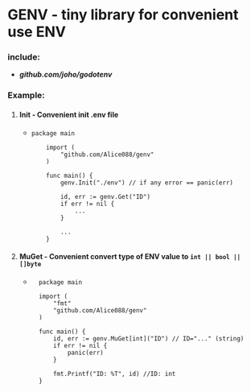 # GENV - tiny library for convenient use ENV

### include:

- **_github.com/joho/godotenv_**

### Example:

1. #### Init - Convenient init .env file
   - ```golang
     package main
        
         import (
             "github.com/Alice088/genv"
         )
        
         func main() {
             genv.Init("./env") // if any error == panic(err)
        
             id, err := genv.Get("ID")
             if err != nil {
                 ...
             }
            
             ...
         }

2. #### MuGet - Convenient convert type of ENV value to `int || bool || []byte`
   - ```golang
       package main
    
       import (
           "fmt"
           "github.com/Alice088/genv"
       )
    
       func main() {
           id, err := genv.MuGet[int]("ID") // ID="..." (string)
           if err != nil {
               panic(err)
           }
    
           fmt.Printf("ID: %T", id) //ID: int
       }